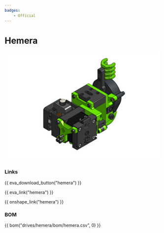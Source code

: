 ```yaml
---
badges:
    - Official
---
```

# Hemera

![preview](assets/__ALL__.png)

### Links

{{ eva_download_button("hemera") }}

{{ eva_link("hemera") }}

{{ onshape_link("hemera") }}

### BOM

{{ bom("drives/hemera/bom/hemera.csv", 0) }}

